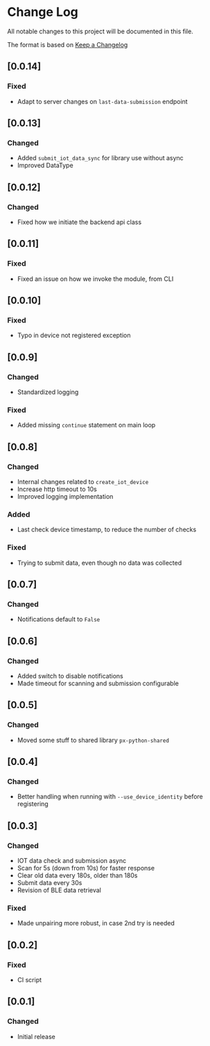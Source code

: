 # Change Log

All notable changes to this project will be documented in this file.

The format is based on [Keep a Changelog](http://keepachangelog.com/)

## [0.0.14]

### Fixed

- Adapt to server changes on `last-data-submission` endpoint

## [0.0.13]

### Changed

- Added `submit_iot_data_sync` for library use without async
- Improved DataType

## [0.0.12]

### Changed

- Fixed how we initiate the backend api class

## [0.0.11]

### Fixed

- Fixed an issue on how we invoke the module, from CLI

## [0.0.10]

### Fixed

- Typo in device not registered exception

## [0.0.9]

### Changed

- Standardized logging

### Fixed

- Added missing `continue` statement on main loop

## [0.0.8]

### Changed

- Internal changes related to `create_iot_device`
- Increase http timeout to 10s
- Improved logging implementation

### Added

- Last check device timestamp, to reduce the number of checks

### Fixed

- Trying to submit data, even though no data was collected

## [0.0.7]

### Changed

- Notifications default to `False`

## [0.0.6]

### Changed

- Added switch to disable notifications
- Made timeout for scanning and submission configurable

## [0.0.5]

### Changed

- Moved some stuff to shared library `px-python-shared`

## [0.0.4]

### Changed

- Better handling when running with `--use_device_identity` before registering

## [0.0.3]

### Changed

- IOT data check and submission async
- Scan for 5s (down from 10s) for faster response
- Clear old data every 180s, older than 180s
- Submit data every 30s
- Revision of BLE data retrieval

### Fixed

- Made unpairing more robust, in case 2nd try is needed

## [0.0.2]

### Fixed

- CI script

## [0.0.1]

### Changed

- Initial release
